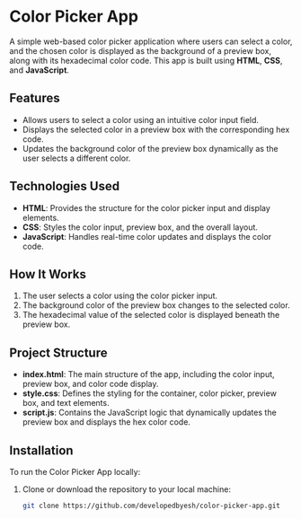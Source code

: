 # Color Picker App

A simple web-based color picker application where users can select a color, and the chosen color is displayed as the background of a preview box, along with its hexadecimal color code. This app is built using **HTML**, **CSS**, and **JavaScript**.

## Features

- Allows users to select a color using an intuitive color input field.
- Displays the selected color in a preview box with the corresponding hex code.
- Updates the background color of the preview box dynamically as the user selects a different color.

## Technologies Used

- **HTML**: Provides the structure for the color picker input and display elements.
- **CSS**: Styles the color input, preview box, and the overall layout.
- **JavaScript**: Handles real-time color updates and displays the color code.

## How It Works

1. The user selects a color using the color picker input.
2. The background color of the preview box changes to the selected color.
3. The hexadecimal value of the selected color is displayed beneath the preview box.

## Project Structure

- **index.html**: The main structure of the app, including the color input, preview box, and color code display.
- **style.css**: Defines the styling for the container, color picker, preview box, and text elements.
- **script.js**: Contains the JavaScript logic that dynamically updates the preview box and displays the hex color code.

## Installation

To run the Color Picker App locally:

1. Clone or download the repository to your local machine:
   ```bash
   git clone https://github.com/developedbyesh/color-picker-app.git
   ```
